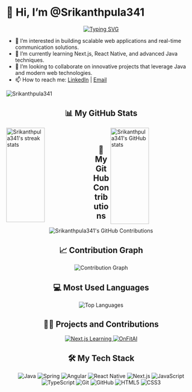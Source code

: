 # 👋 Hi, I’m @Srikanthpula341

<p align="center">
  <a href="https://github.com/Srikanthpula341">
    <img src="https://readme-typing-svg.herokuapp.com?size=30&duration=2000&color=0e75b6&center=true&vCenter=true&lines=Java+Full+Stack+Developer;Passionate+Coder;Open+Source+Contributor;Innovative+Technologist" alt="Typing SVG" />
  </a>
</p>

- 👀 I’m interested in building scalable web applications and real-time communication solutions.
- 🌱 I’m currently learning Next.js, React Native, and advanced Java techniques.
- 💞️ I’m looking to collaborate on innovative projects that leverage Java and modern web technologies.
- 📫 How to reach me: [LinkedIn](https://www.linkedin.com/in/srikanthpula/) | [Email](mailto:pulasrikanth1999@gmail.com)

<p align="left">
  <img src="https://komarev.com/ghpvc/?username=Srikanthpula341&label=Profile%20views&color=0e75b6&style=flat" alt="Srikanthpula341" />
</p>

<h2 align="center">📊 My GitHub Stats</h2>
<div>
  <img align="left" src="https://github-readme-streak-stats.herokuapp.com/?user=Srikanthpula341&theme=indian-flag" alt="Srikanthpula341's streak stats" height="250px" width="45%" />
  <img align="right" src="https://github-readme-stats.vercel.app/api?username=Srikanthpula341&theme=flag-india&show_icons=true&count_private=true" alt="Srikanthpula341's GitHub stats" height="255px" width="45%"/>
</div>

<br/>

<h2 align="center">🌟 My GitHub Contributions</h2>
<p align="center">
  <img src="https://github-profile-summary-cards.vercel.app/api/cards/profile-details?username=Srikanthpula341&theme=vue" alt="Srikanthpula341's GitHub Contributions" />
</p>

<h2 align="center">📈 Contribution Graph</h2>
<p align="center">
  <img src="https://activity-graph.herokuapp.com/graph?username=Srikanthpula341&theme=react-dark" alt="Contribution Graph" />
</p>

<h2 align="center">💻 Most Used Languages</h2>
<p align="center">
  <img src="https://github-readme-stats.vercel.app/api/top-langs/?username=Srikanthpula341&langs_count=8&layout=compact&theme=flag-india" alt="Top Languages" />
</p>

<h2 align="center">👨‍💻 Projects and Contributions</h2>
<p align="center">
  <a href="https://github.com/Srikanthpula341/nextjs-learning">
    <img src="https://github-readme-stats.vercel.app/api/pin/?username=Srikanthpula341&repo=nextjs-learning&theme=flag-india" alt="Next.js Learning" />
  </a>
  <a href="https://github.com/Srikanthpula341/OnFitAI">
    <img src="https://github-readme-stats.vercel.app/api/pin/?username=Srikanthpula341&repo=OnFitAI&theme=flag-india" alt="OnFitAI" />
  </a>
</p>

<h2 align="center">🛠️ My Tech Stack</h2>
<p align="center">
  <img src="https://img.shields.io/badge/Java-007396?style=for-the-badge&logo=java&logoColor=white" alt="Java" />
  <img src="https://img.shields.io/badge/Spring-6DB33F?style=for-the-badge&logo=spring&logoColor=white" alt="Spring" />
  <img src="https://img.shields.io/badge/Angular-DD0031?style=for-the-badge&logo=angular&logoColor=white" alt="Angular" />
  <img src="https://img.shields.io/badge/React_Native-20232A?style=for-the-badge&logo=react&logoColor=61DAFB" alt="React Native" />
  <img src="https://img.shields.io/badge/Next.js-000000?style=for-the-badge&logo=nextdotjs&logoColor=white" alt="Next.js" />
  <img src="https://img.shields.io/badge/JavaScript-F7DF1E?style=for-the-badge&logo=javascript&logoColor=black" alt="JavaScript" />
  <img src="https://img.shields.io/badge/TypeScript-007ACC?style=for-the-badge&logo=typescript&logoColor=white" alt="TypeScript" />
  <img src="https://img.shields.io/badge/Git-F05032?style=for-the-badge&logo=git&logoColor=white" alt="Git" />
  <img src="https://img.shields.io/badge/GitHub-181717?style=for-the-badge&logo=github&logoColor=white" alt="GitHub" />
  <img src="https://img.shields.io/badge/HTML5-E34F26?style=for-the-badge&logo=html5&logoColor=white" alt="HTML5" />
  <img src="https://img.shields.io/badge/CSS3-1572B6?style=for-the-badge&logo=css3&logoColor=white" alt="CSS3" />
</p>
